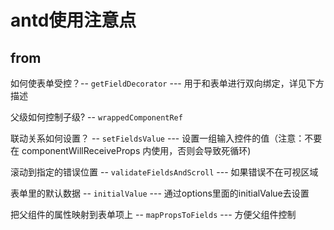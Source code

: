 # antd使用注意点

## from

如何使表单受控？-- `getFieldDecorator` --- 用于和表单进行双向绑定，详见下方描述

父级如何控制子级? -- `wrappedComponentRef`

联动关系如何设置？ -- `setFieldsValue` --- 设置一组输入控件的值（注意：不要在 componentWillReceiveProps 内使用，否则会导致死循环)

滚动到指定的错误位置 -- `validateFieldsAndScroll` --- 如果错误不在可视区域

表单里的默认数据 -- `initialValue` --- 通过options里面的initialValue去设置

把父组件的属性映射到表单项上 -- `mapPropsToFields` --- 方便父组件控制
